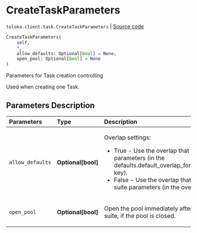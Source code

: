 # CreateTaskParameters
`toloka.client.task.CreateTaskParameters` | [Source code](https://github.com/Toloka/toloka-kit/blob/v0.1.24/src/client/task.py#L112)

```python
CreateTaskParameters(
    self,
    *,
    allow_defaults: Optional[bool] = None,
    open_pool: Optional[bool] = None
)
```

Parameters for Task creation controlling


Used when creating one Task.

## Parameters Description

| Parameters | Type | Description |
| :----------| :----| :-----------|
`allow_defaults`|**Optional\[bool\]**|<p>Overlap settings:<ul><li>True - Use the overlap that is set in the pool parameters (in the defaults.default_overlap_for_new_task_suites key).</li><li>False - Use the overlap that is set in the task suite parameters (in the overlap field).</li></ul></p>
`open_pool`|**Optional\[bool\]**|<p>Open the pool immediately after creating a task suite, if the pool is closed.</p>
